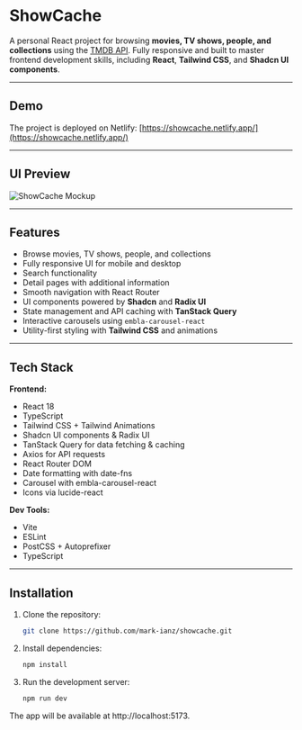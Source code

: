 # ShowCache

A personal React project for browsing **movies, TV shows, people, and collections** using the [TMDB API](https://www.themoviedb.org/). Fully responsive and built to master frontend development skills, including **React**, **Tailwind CSS**, and **Shadcn UI components**.

---

## Demo

The project is deployed on Netlify: [https://showcache.netlify.app/](https://showcache.netlify.app/)

---

## UI Preview

![ShowCache Mockup](images/mockup.png)

---

## Features

- Browse movies, TV shows, people, and collections
- Fully responsive UI for mobile and desktop
- Search functionality
- Detail pages with additional information
- Smooth navigation with React Router
- UI components powered by **Shadcn** and **Radix UI**
- State management and API caching with **TanStack Query**
- Interactive carousels using `embla-carousel-react`
- Utility-first styling with **Tailwind CSS** and animations

---

## Tech Stack

**Frontend:**

- React 18  
- TypeScript  
- Tailwind CSS + Tailwind Animations  
- Shadcn UI components & Radix UI  
- TanStack Query for data fetching & caching  
- Axios for API requests  
- React Router DOM  
- Date formatting with date-fns  
- Carousel with embla-carousel-react  
- Icons via lucide-react  

**Dev Tools:**

- Vite  
- ESLint  
- PostCSS + Autoprefixer  
- TypeScript  

---

## Installation

1. Clone the repository:
   ```bash
   git clone https://github.com/mark-ianz/showcache.git

2. Install dependencies:
   ```bash
   npm install

3. Run the development server:
     ```bash
     npm run dev
     
The app will be available at http://localhost:5173.

